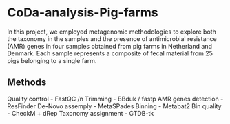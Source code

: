 # CoDa-analysis-Pig-farms
In this project, we employed metagenomic methodologies to explore both the taxonomy in the samples and the presence of antimicrobial resistance (AMR) genes in four samples obtained from pig farms in Netherland and Denmark. Each sample represents a composite of fecal material from 25 pigs belonging to a single farm.

## Methods
Quality control - FastQC /n
Trimming - BBduk / fastp
AMR genes detection - ResFinder
De-Novo assemply - MetaSPades
Binning - Metabat2
Bin quality - CheckM + dRep
Taxonomy assignment - GTDB-tk

